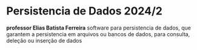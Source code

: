 # Persistencia de Dados 2024/2

**professor Elias Batista Ferreira**
software para persistencia de dados, que garantem a persistencia em arquivos ou bancos de dados, para consulta, deleção ou inserção de dados
